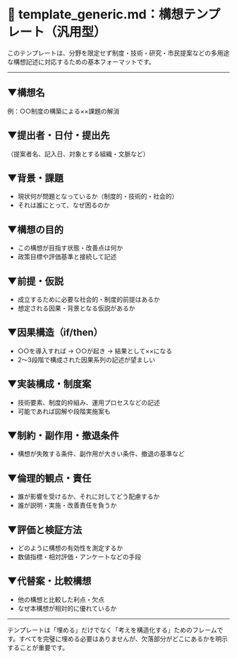 # 📄 template_generic.md：構想テンプレート（汎用型）

このテンプレートは、分野を限定せず制度・技術・研究・市民提案などの多用途な構想記述に対応するための基本フォーマットです。

---

## ▼構想名
例：○○制度の構築による××課題の解消

## ▼提出者・日付・提出先
（提案者名、記入日、対象とする組織・文脈など）

## ▼背景・課題
- 現状何が問題となっているか（制度的・技術的・社会的）
- それは誰にとって、なぜ困るのか

## ▼構想の目的
- この構想が目指す状態・改善点は何か
- 政策目標や評価基準と接続して記述

## ▼前提・仮説
- 成立するために必要な社会的・制度的前提はあるか
- 想定される因果・背景となる仮説があるか

## ▼因果構造（if/then）
- ○○を導入すれば → ○○が起き → 結果として××になる
- 2～3段階で構成された因果系列の記述が望ましい

## ▼実装構成・制度案
- 技術要素、制度的枠組み、運用プロセスなどの記述
- 可能であれば図解や段階実施案も

## ▼制約・副作用・撤退条件
- 構想が失敗する条件、副作用が大きい条件、撤退の基準など

## ▼倫理的観点・責任
- 誰が影響を受けるか、それに対してどう配慮するか
- 誰が説明・実施・改善責任を負うか

## ▼評価と検証方法
- どのように構想の有効性を測定するか
- 数値指標・相対評価・アンケートなどの手段

## ▼代替案・比較構想
- 他の構想と比較した利点・欠点
- なぜ本構想が相対的に優れているか

---

テンプレートは「埋める」だけでなく「考えを構造化する」ためのフレームです。すべてを完璧に埋める必要はありませんが、欠落部分がどこにあるかを明示することが重要です。

